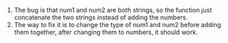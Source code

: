 1. The bug is that num1 and num2 are both strings, so the function just concatenate the two strings instead of adding the numbers.
2. The way to fix it is to change the type of num1 and num2 before adding them together, after changing them to numbers, it should work.